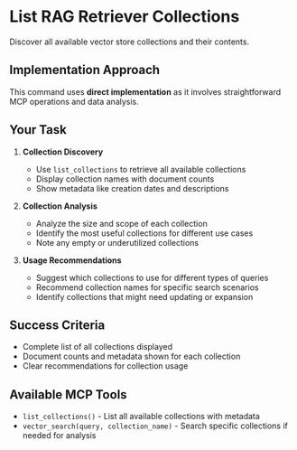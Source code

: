 # List RAG Retriever Collections

Discover all available vector store collections and their contents.

## Implementation Approach
This command uses **direct implementation** as it involves straightforward MCP operations and data analysis.

## Your Task
1. **Collection Discovery**
   - Use `list_collections` to retrieve all available collections
   - Display collection names with document counts
   - Show metadata like creation dates and descriptions

2. **Collection Analysis**
   - Analyze the size and scope of each collection
   - Identify the most useful collections for different use cases
   - Note any empty or underutilized collections

3. **Usage Recommendations**
   - Suggest which collections to use for different types of queries
   - Recommend collection names for specific search scenarios
   - Identify collections that might need updating or expansion

## Success Criteria
- Complete list of all collections displayed
- Document counts and metadata shown for each collection
- Clear recommendations for collection usage

## Available MCP Tools
- `list_collections()` - List all available collections with metadata
- `vector_search(query, collection_name)` - Search specific collections if needed for analysis